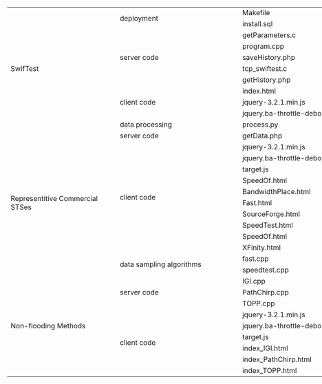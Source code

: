 <table border=0 cellpadding=0 cellspacing=0 width=1030 style='border-collapse:
 collapse;table-layout:fixed;width:772pt'>
 <col width=248 style='mso-width-source:userset;mso-width-alt:7936;width:186pt'>
 <col width=283 style='mso-width-source:userset;mso-width-alt:9045;width:212pt'>
 <col width=499 style='mso-width-source:userset;mso-width-alt:15957;width:374pt'>
 <tr height=21 style='height:16.0pt'>
  <td rowspan=11 height=231 width=248 style='height:176.0pt;width:186pt'>SwifTest</td>
  <td rowspan=2 width=283 style='width:212pt'>deployment</td>
  <td width=499 style='width:374pt'>Makefile</td>
 </tr>
 <tr height=21 style='height:16.0pt'>
  <td height=21 style='height:16.0pt'>install.sql</td>
 </tr>
 <tr height=21 style='height:16.0pt'>
  <td rowspan=5 height=105 style='height:80.0pt'>server code</td>
  <td>getParameters.c</td>
 </tr>
 <tr height=21 style='height:16.0pt'>
  <td height=21 style='height:16.0pt'>program.cpp</td>
 </tr>
 <tr height=21 style='height:16.0pt'>
  <td height=21 style='height:16.0pt'>saveHistory.php</td>
 </tr>
 <tr height=21 style='height:16.0pt'>
  <td height=21 style='height:16.0pt'>tcp_swiftest.c</td>
 </tr>
 <tr height=21 style='height:16.0pt'>
  <td height=21 style='height:16.0pt'>getHistory.php</td>
 </tr>
 <tr height=21 style='height:16.0pt'>
  <td rowspan=3 height=63 style='height:48.0pt'>client code</td>
  <td>index.html</td>
 </tr>
 <tr height=21 style='height:16.0pt'>
  <td height=21 style='height:16.0pt'>jquery-3.2.1.min.js</td>
 </tr>
 <tr height=21 style='height:16.0pt'>
  <td height=21 style='height:16.0pt'>jquery.ba-throttle-debounce.js</td>
 </tr>
 <tr height=21 style='height:16.0pt'>
  <td height=21 style='height:16.0pt'>data processing</td>
  <td>process.py</td>
 </tr>
 <tr height=21 style='height:16.0pt'>
  <td rowspan=13 height=273 style='height:208.0pt'>Representitive Commercial
  STSes</td>
  <td>server code</td>
  <td>
  <meta charset=utf-8>
  getData.php</td>
 </tr>
 <tr height=21 style='height:16.0pt'>
  <td rowspan=10 height=210 style='height:160.0pt'>client code</td>
  <td>
  <meta charset=utf-8>
  jquery-3.2.1.min.js</td>
 </tr>
 <tr height=21 style='height:16.0pt'>
  <td height=21 style='height:16.0pt'>
  <meta charset=utf-8>
  jquery.ba-throttle-debounce.js</td>
 </tr>
 <tr height=21 style='height:16.0pt'>
  <td height=21 style='height:16.0pt'>
  <meta charset=utf-8>
  target.js</td>
 </tr>
 <tr height=21 style='height:16.0pt'>
  <td height=21 style='height:16.0pt'>
  <meta charset=utf-8>
  SpeedOf.html</td>
 </tr>
 <tr height=21 style='height:16.0pt'>
  <td height=21 style='height:16.0pt'>
  <meta charset=utf-8>
  BandwidthPlace.html</td>
 </tr>
 <tr height=21 style='height:16.0pt'>
  <td height=21 style='height:16.0pt'>
  <meta charset=utf-8>
  Fast.html</td>
 </tr>
 <tr height=21 style='height:16.0pt'>
  <td height=21 style='height:16.0pt'>
  <meta charset=utf-8>
  SourceForge.html</td>
 </tr>
 <tr height=21 style='height:16.0pt'>
  <td height=21 style='height:16.0pt'>SpeedTest.html</td>
 </tr>
 <tr height=21 style='height:16.0pt'>
  <td height=21 style='height:16.0pt'>SpeedOf.html</td>
 </tr>
 <tr height=21 style='height:16.0pt'>
  <td height=21 style='height:16.0pt'>XFinity.html</td>
 </tr>
 <tr height=21 style='height:16.0pt'>
  <td rowspan=2 height=42 style='height:32.0pt'>data sampling algorithms</td>
  <td>fast.cpp</td>
 </tr>
 <tr height=21 style='height:16.0pt'>
  <td height=21 style='height:16.0pt'>speedtest.cpp</td>
 </tr>
 <tr height=21 style='height:16.0pt'>
  <td rowspan=10 height=210 style='height:160.0pt'>Non-flooding Methods</td>
  <td rowspan=3>server code</td>
  <td>IGI.cpp</td>
 </tr>
 <tr height=21 style='height:16.0pt'>
  <td height=21 style='height:16.0pt'>
  <meta charset=utf-8>
  PathChirp.cpp</td>
 </tr>
 <tr height=21 style='height:16.0pt'>
  <td height=21 style='height:16.0pt'>
  <meta charset=utf-8>
  TOPP.cpp</td>
 </tr>
 <tr height=21 style='height:16.0pt'>
  <td rowspan=7 height=147 style='height:112.0pt'>client code</td>
  <td>
  <meta charset=utf-8>
  jquery-3.2.1.min.js</td>
 </tr>
 <tr height=21 style='height:16.0pt'>
  <td height=21 style='height:16.0pt'>
  <meta charset=utf-8>
  jquery.ba-throttle-debounce.js</td>
 </tr>
 <tr height=21 style='height:16.0pt'>
  <td height=21 style='height:16.0pt'>
  <meta charset=utf-8>
  target.js</td>
 </tr>
 <tr height=21 style='height:16.0pt'>
  <td height=21 style='height:16.0pt'>
  <meta charset=utf-8>
  index_IGI.html</td>
 </tr>
 <tr height=21 style='height:16.0pt'>
  <td height=21 style='height:16.0pt'>
  <meta charset=utf-8>
  index_PathChirp.html</td>
 </tr>
 <tr height=21 style='height:16.0pt'>
  <td height=21 style='height:16.0pt'>
  <meta charset=utf-8>
  index_TOPP.html</td>
 </tr>
<![if supportMisalignedColumns]>
 <tr height=0 style='display:none'>
  <td width=248 style='width:186pt'></td>
  <td width=283 style='width:212pt'></td>
  <td width=499 style='width:374pt'></td>
 </tr>
 <![endif]>
</table>
